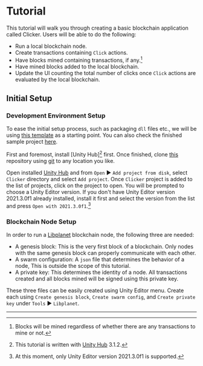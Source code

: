 # Tutorial

This tutorial will walk you through creating a basic blockchain application
called Clicker.  Users will be able to do the following:

- Run a local blockchain node.
- Create transactions containing `Click` actions.
- Have blocks mined containing transactions, if any.[^1]
- Have mined blocks added to the local blockchain.
- Update the UI counting the total number of clicks once `Click` actions
  are evaluated by the local blockchain.

## Initial Setup

<!-- This subsection should be rewritten for importing an SDK package -->
### Development Environment Setup

To ease the initial setup process, such as packaging `dll` files etc.,
we will be using [this template][template] as a starting point.  You can
also check the finished sample project [here][sample].

First and foremost, install [Unity Hub][^2] first.  Once finished,
clone [this][template] repository using [git] to any location you like.

Open installed [Unity Hub] and from `Open` :arrow_forward:
`Add project from disk`, select `Clicker` directory and select `Add project`.
Once `Clicker` project is added to the list of projects, click on the project
to open.  You will be prompted to choose a Unity Editor version.  If you don't
have Unity Editor version 2021.3.0f1 already installed, install it first and
select the version from the list and press `Open with 2021.3.0f1`.[^3]

### Blockchain Node Setup

In order to run a [Libplanet] blockchain node, the following three are needed:

- A genesis block: This is the very first block of a blockchain.  Only nodes
  with the same genesis block can properly communicate with each other.
- A swarm configuration: A `json` file that determines the behavior of a node,
  This is outside the scope of this tutorial.
- A private key: This determines the identity of a node.  All transactions
  created and all blocks mined will be signed using this private key.

These three files can be easily created using Unity Editor menu.  Create each
using `Create genesis block`, `Create swarm config`, and `Create private key`
under `Tools` :arrow_forward: `Libplanet`.

<!-- footnotes -->

----

[^1]: Blocks will be mined regardless of whether there are any transactions
to mine or not.

[^2]: This tutorial is written with [Unity Hub] 3.1.2.

[^3]: At this moment, only Unity Editor version 2021.3.0f1 is supported.

<!-- links -->

[Unity Hub]: https://unity3d.com/get-unity/download
[template]: https://github.com/planetarium/libplanet-unity-template
[sample]: https://github.com/planetarium/planet-clicker/tree/sample
[git]: https://git-scm.com/
[Libplanet]: https://github.com/planetarium/libplanet
[C#]: https://docs.microsoft.com/en-us/dotnet/csharp
[Bencodex]: https://github.com/planetarium/bencodex
[Bencodex.Net]: https://github.com/planetarium/bencodex.net

